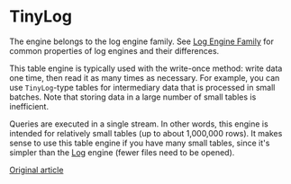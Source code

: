 # TinyLog

The engine belongs to the log engine family. See [Log Engine Family](log_family.md) for common properties of log engines and their differences.

This table engine is typically used with the write-once method: write data one time, then read it as many times as necessary. For example, you can use `TinyLog`-type tables for intermediary data that is processed in small batches. Note that storing data in a large number of small tables is inefficient.

Queries are executed in a single stream. In other words, this engine is intended for relatively small tables (up to about 1,000,000 rows). It makes sense to use this table engine if you have many small tables, since it's simpler than the [Log](log.md) engine (fewer files need to be opened).

[Original article](https://clickhouse.tech/docs/en/operations/table_engines/tinylog/) <!--hide-->
